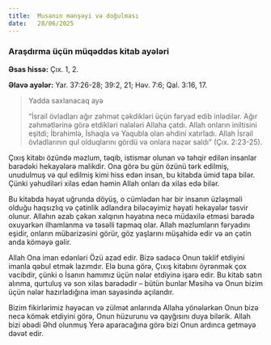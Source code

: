 ```yaml
---
title:  Musanın mənşəyi və doğulması
date:   28/06/2025
---
```


### Araşdırma üçün müqəddəs kitab ayələri

**Əsas hissə:** Çıx. 1, 2.

**Əlavə ayələr:** Yar. 37:26-28; 39:2, 21; Həv. 7:6; Qal. 3:16, 17.

> <p>Yadda saxlanacaq ayə</p>
> “İsrail övladları ağır zəhmət çəkdikləri üçün fəryad edib inlədilər. Ağır zəhmətlərinə görə etdikləri nalələri Allaha çatdı. Allah onların iniltisini eşitdi; İbrahimlə, İshaqla və Yaqubla olan əhdini xatırladı. Allah İsrail övladlarının qul olduqlarını gördü və onlara nəzər saldı” (Çıx. 2:23-25).

Çıxış kitabı özündə məzlum, təqib, istismar olunan və təhqir edilən insanlar barədəki hekayələrə malikdir. Ona görə bu gün özünü tərk edilmiş, unudulmuş və qul edilmiş kimi hiss edən insan, bu kitabda ümid tapa bilər. Çünki yəhudiləri xilas edən həmin Allah onları da xilas edə bilər.

Bu kitabda həyat uğrunda döyüş, o cümlədən hər bir insanın üzləşməli olduğu haqsızlıq və çətinlik adlandıra biləcəyimiz həyati hekayələr təsvir olunur. Allahın əzab çəkən xalqının həyatına necə müdaxilə etməsi barədə oxuyarkən ilhamlanma və təsəlli tapmaq olar. Allah məzlumların fəryadını eşidir, onların mübarizəsini görür, göz yaşlarını müşahidə edir və ən çətin anda köməyə gəlir.

Allah Ona iman edənləri Özü azad edir. Bizə sadəcə Onun təklif etdiyini imanla qəbul etmək lazımdır. Elə buna görə, Çıxış kitabını öyrənmək çox vacibdir, çünki o İsanın hamımız üçün nələr etdiyinə işarə edir. Bu kitab satın alınma, qurtuluş və son xilas barədədir – bütün bunlar Məsihə və Onun bizim üçün nələr hazırladığına iman sayəsində açılandır.

Bizim fikirlərimiz həyəcan və zülmət anlarında Allaha yönələrkən Onun bizə necə kömək etdiyini görə, Onun hüzurunu və qayğısını duya bilərik. Allah bizi əbədi Əhd olunmuş Yerə aparacağına görə bizi Onun ardınca getməyə dəvət edir.